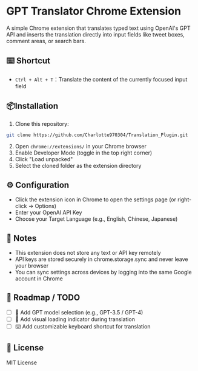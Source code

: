 # GPT Translator Chrome Extension
A simple Chrome extension that translates typed text using OpenAI's GPT API and inserts the translation directly into input fields like tweet boxes, comment areas, or search bars.

## ⌨️ Shortcut
- `Ctrl + Alt + T`：Translate the content of the currently focused input field

##  📦Installation
1. Clone this repository:
```bash
git clone https://github.com/Charlotte970304/Translation_Plugin.git
```
2. Open `chrome://extensions/` in your Chrome browser 
3. Enable Developer Mode (toggle in the top right corner)
4. Click "Load unpacked"
5. Select the cloned folder as the extension directory

## ⚙️ Configuration
- Click the extension icon in Chrome to open the settings page (or right-click → Options)
- Enter your OpenAI API Key
- Choose your Target Language (e.g., English, Chinese, Japanese)

## 📌 Notes
- This extension does not store any text or API key remotely
- API keys are stored securely in chrome.storage.sync and never leave your browser
- You can sync settings across devices by logging into the same Google account in Chrome

## 🧪 Roadmap / TODO
- [ ] 🤖 Add GPT model selection (e.g., GPT-3.5 / GPT-4)  
- [ ] 🔄 Add visual loading indicator during translation  
- [ ] ⌨️ Add customizable keyboard shortcut for translation  

## 📄 License
MIT License













